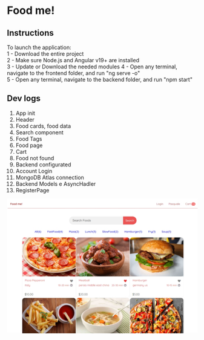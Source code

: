 # Food me!
## Instructions
To launch the application:<br/>
1 - Download the entire project<br/>
2 - Make sure Node.js and Angular v19+ are installed<br/>
3 - Update or Download the needed modules
4 - Open any terminal, navigate to the frontend folder, and run "ng serve -o"<br/>
5 - Open any terminal, navigate to the backend folder, and run "npm start"<br/>

## Dev logs
1. App init
2. Header
3. Food cards, food data
4. Search component
5. Food Tags
6. Food page
7. Cart 
8. Food not found
9. Backend configurated
10. Account Login
11. MongoDB Atlas connection
12. Backend Models e AsyncHadler
13. RegisterPage

![Preview](readmeimg.jpg)